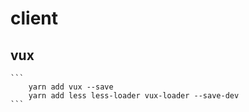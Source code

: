 # client

## vux
    ```
        yarn add vux --save
        yarn add less less-loader vux-loader --save-dev
    ```